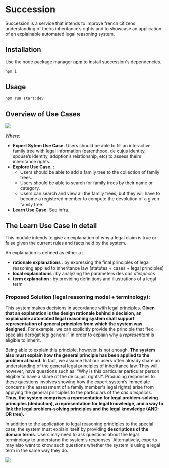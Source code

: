 # Succession

Succession is a service that intends to improve french citizens' understanding of theirs inheritance’s rights and to showcase an application of an explainable automated legal reasoning system.

## Installation

Use the node package manager [npm](https://www.npmjs.com/) to install succession's dependencies.

```bash
npm i
```

## Usage

```bash
npm run start:dev
```

## Overview of Use Cases
<img src="https://www.plantuml.com/plantuml/img/dP9D2i9038NtSueixQ8zGIa8_Y2uKheJP6pJ6XXdQZeZAbx8StWnMwGYBKhjBkHxRyAyH65cmHfWolSMKc9CB1ajH5mYGtZpVLXXJgL5ndHRDpz8hBd5H4iClX_1A0ohyaG9HX5iD4pF1RA5zQKI7Zpn6qCGT5-Onml830ypZxLKbojslGrukzmkDGT9-eKdU3BArUdyRLtIxd5dgSW-xWFCHqUf73HuHcNoRMoFg5PO6BPUhwqkKRBs-Xw0Cbnje7D0W-GbvHfSyPjJ7LvJGT2qZQk-9vu0">

*Where:*
- **Expert Sytem Use Case.** Users should be able to fill an interactive family tree with legal information (parenthood, de cujus identity, spouse’s identity, adoption’s relationship, etc) to assess theirs inheritance rights.
- **Explore Use Case.** :
    - Users should be able to add a family tree to the collection of family trees. 
    - Users should be able to search for family trees by their name or category. 
    - Users can search and view all the family trees, but they will have to become a registered member to compute the devolution of a given family tree.
- **Learn Use Case.** See infra.

## The Learn Use Case in detail

This module intends to give an explanation of why a legal claim is true or false given the current rules and facts held by the system. 

An explanation is defined as either a :
- **rationale explanations** : by expressing the final principles of legal reasoning applied to inheritance law (statutes + cases + legal principles)
- **local explanations** : by analyzing the parameters des *cas d'espèces*
- **term explanation** : by providing definitions and illustrations of a legal term

### Proposed Solution (legal reasoning model + terminology):

This system makes decisions in accordance with legal principles. **Given that an explanation is the design rationale behind a decision, an explainable automated legal reasoning system shall support representation of general principles from which the system was designed.** For example, we can explicitly provide the principle that “lex specialis derogat legi generali” in order to explain why a *représentant* is eligible to inherit.

Being able to explain this principle, however, is not enough. **The system also must explain how the general principle has been applied to the problem at hand.** In fact, we assume that our users often already share an understanding of the general legal principles of inheritance law. They will, however, have questions such as: “Why is this particular particular person eligible to have a share of the de cujus' rights?’. Producing responses to these questions involves showing how the expert system’s immediate concerns (the assessment of a family member's legal rights) arise from applying the general principles to the particulars of the *cas d'espèces*. **Thus, the system comprises a representation for legal problem-solving principles (deduction), a representation for legal knowledge, and a way to link the legal problem-solving principles and the legal knowledge (AND-OR tree).**

In addition to the application to legal reasoning principles to the special case, the system must explain itself by providing **descriptions of the domain terms**. Users may need to ask questions about the legal terminology to understand the system‘s responses. Alternatively, experts may also want to know such questions whether the system is using a legal term in the same way they do.

<img src="https://www.plantuml.com/plantuml/img/TP1TJiCm48JVVOfS07439Fu44K82cefdamofLNitsdKA0N5tDYbKJQ4lbkpvPdR7kWxKUV6fq3n4s2cXpdsARXKQ50bvnOswEdhLuexuBQ9fSU4LnQShYYjEFj0zDuXsUn1-YKWBZfj0xOusfOAaG1ov7UpszPDdV6kZdoLao9JdVgNhzmwI5uDcf4afwHK2gb49niGdQ1_pFXyz-HoORa0GdtcR-DX3XbEZEoR5EVauV436rOFMt8jYaOr66w3JgxSbRuEQVrpraca3qIdOnsLf0-U_S78sh-7cfKpUh-9clKmioQXEC3eFjVywkJt3ba7TZqGbliPSFHOnznpd3eeUmvQww_bNTDy0">
